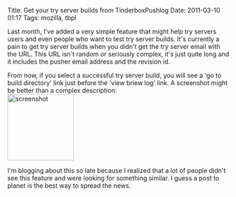 Title: Get your try server builds from TinderboxPushlog
Date: 2011-03-10 01:17
Tags: mozilla, tbpl

Last month, I've added a very simple feature that might help try servers
users and even people who want to test try server builds. It's currently
a pain to get try server builds when you didn't get the try server email
with the URL. This URL isn't random or seriously complex, it's just
quite long and it includes the pusher email address and the revision id.

From now, if you select a successful try server build, you will see a
'go to build directory' link just before the 'view briew log' link. A
screenshot might be better than a complex description:  
<a href='../../static/img/tryserver-builds.png'><img height='150' title='screenshot' src='../../static/img/tryserver-builds.png'></a>

I'm blogging about this so late because I realized that a lot of people
didn't see this feature and were looking for something similar. I guess
a post to planet is the best way to spread the news.
